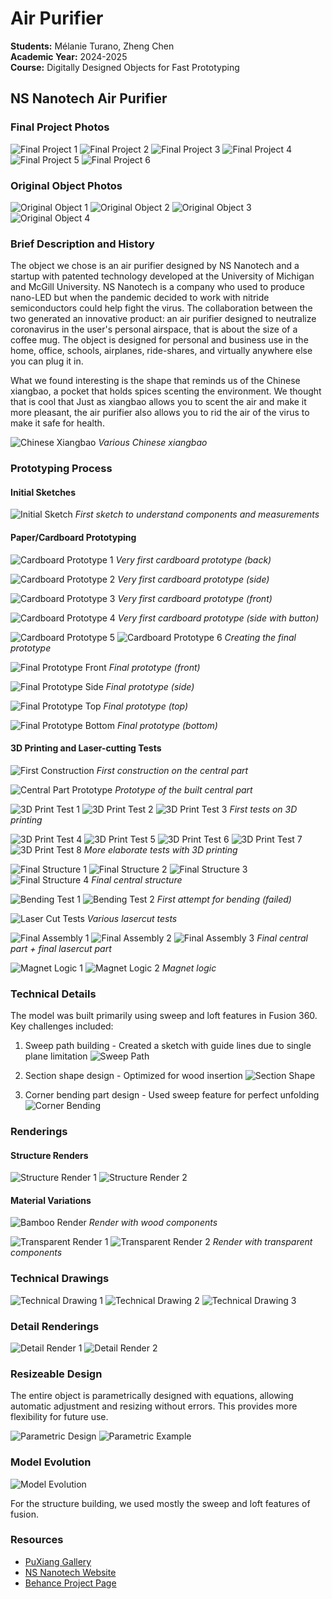 # Air Purifier

**Students:** Mélanie Turano, Zheng Chen  
**Academic Year:** 2024-2025  
**Course:** Digitally Designed Objects for Fast Prototyping

## NS Nanotech Air Purifier

### Final Project Photos
![Final Project 1](src/resource/Air%20Purifier/IMG_6812.heic)
![Final Project 2](src/resource/Air%20Purifier/IMG_6813.heic)
![Final Project 3](src/resource/Air%20Purifier/IMG_6814.heic)
![Final Project 4](src/resource/Air%20Purifier/IMG_6815.heic)
![Final Project 5](src/resource/Air%20Purifier/IMG_6819.heic)
![Final Project 6](src/resource/Air%20Purifier/IMG_6821.heic)

### Original Object Photos
![Original Object 1](src/resource/Air%20Purifier/02cc1686d39378d52e5638816b9b1adf.jpg)
![Original Object 2](src/resource/Air%20Purifier/22012c51bb5877fb570d9eb025d2c7f7.jpg)
![Original Object 3](src/resource/Air%20Purifier/2facf8abdcecb64740ff54d4e9651307.jpg)
![Original Object 4](src/resource/Air%20Purifier/3955a404dcb7b0efdd6776e107d7dae0.jpg)

### Brief Description and History

The object we chose is an air purifier designed by NS Nanotech and a startup with patented technology developed at the University of Michigan and McGill University. NS Nanotech is a company who used to produce nano-LED but when the pandemic decided to work with nitride semiconductors could help fight the virus. The collaboration between the two generated an innovative product: an air purifier designed to neutralize coronavirus in the user's personal airspace, that is about the size of a coffee mug. The object is designed for personal and business use in the home, office, schools, airplanes, ride-shares, and virtually anywhere else you can plug it in.

What we found interesting is the shape that reminds us of the Chinese xiangbao, a pocket that holds spices scenting the environment. We thought that is cool that Just as xiangbao allows you to scent the air and make it more pleasant, the air purifier also allows you to rid the air of the virus to make it safe for health.

![Chinese Xiangbao](src/resource/Air%20Purifier/image.png)
*Various Chinese xiangbao*

### Prototyping Process

#### Initial Sketches
![Initial Sketch](src/resource/Air%20Purifier/IMG_4218.jpg)
*First sketch to understand components and measurements*

#### Paper/Cardboard Prototyping
![Cardboard Prototype 1](src/resource/Air%20Purifier/IMG_4211.jpg)
*Very first cardboard prototype (back)*

![Cardboard Prototype 2](src/resource/Air%20Purifier/IMG_4212.jpg)
*Very first cardboard prototype (side)*

![Cardboard Prototype 3](src/resource/Air%20Purifier/IMG_4213.jpg)
*Very first cardboard prototype (front)*

![Cardboard Prototype 4](src/resource/Air%20Purifier/IMG_4214.jpg)
*Very first cardboard prototype (side with button)*

![Cardboard Prototype 5](src/resource/Air%20Purifier/IMG_4215.jpg)
![Cardboard Prototype 6](src/resource/Air%20Purifier/IMG_4217.jpg)
*Creating the final prototype*

![Final Prototype Front](src/resource/Air%20Purifier/IMG_4219.jpg)
*Final prototype (front)*

![Final Prototype Side](src/resource/Air%20Purifier/IMG_4220.jpg)
*Final prototype (side)*

![Final Prototype Top](src/resource/Air%20Purifier/IMG_4221.jpg)
*Final prototype (top)*

![Final Prototype Bottom](src/resource/Air%20Purifier/IMG_4222.jpg)
*Final prototype (bottom)*

#### 3D Printing and Laser-cutting Tests
![First Construction](src/resource/Air%20Purifier/IMG_6589.heic)
*First construction on the central part*

![Central Part Prototype](src/resource/Air%20Purifier/IMG_6603.heic)
*Prototype of the built central part*

![3D Print Test 1](src/resource/Air%20Purifier/IMG_4229.jpg)
![3D Print Test 2](src/resource/Air%20Purifier/IMG_4230.jpg)
![3D Print Test 3](src/resource/Air%20Purifier/IMG_6627.heic)
*First tests on 3D printing*

![3D Print Test 4](src/resource/Air%20Purifier/IMG_6680.heic)
![3D Print Test 5](src/resource/Air%20Purifier/IMG_6684.heic)
![3D Print Test 6](src/resource/Air%20Purifier/IMG_6689.heic)
![3D Print Test 7](src/resource/Air%20Purifier/IMG_6748.heic)
![3D Print Test 8](src/resource/Air%20Purifier/IMG_6752.heic)
*More elaborate tests with 3D printing*

![Final Structure 1](src/resource/Air%20Purifier/IMG_6803.heic)
![Final Structure 2](src/resource/Air%20Purifier/IMG_6801.heic)
![Final Structure 3](src/resource/Air%20Purifier/IMG_6778.heic)
![Final Structure 4](src/resource/Air%20Purifier/IMG_6775.heic)
*Final central structure*

![Bending Test 1](src/resource/Air%20Purifier/IMG_6691.heic)
![Bending Test 2](src/resource/Air%20Purifier/IMG_6775%201.heic)
*First attempt for bending (failed)*

![Laser Cut Tests](src/resource/Air%20Purifier/IMG_4275.jpg)
*Various lasercut tests*

![Final Assembly 1](src/resource/Air%20Purifier/IMG_6795.heic)
![Final Assembly 2](src/resource/Air%20Purifier/IMG_6796.heic)
![Final Assembly 3](src/resource/Air%20Purifier/IMG_6797.heic)
*Final central part + final lasercut part*

![Magnet Logic 1](src/resource/Air%20Purifier/IMG_4276.jpg)
![Magnet Logic 2](src/resource/Air%20Purifier/IMG_4279.jpg)
*Magnet logic*

### Technical Details

The model was built primarily using sweep and loft features in Fusion 360. Key challenges included:

1. Sweep path building - Created a sketch with guide lines due to single plane limitation
![Sweep Path](src/resource/Air%20Purifier/image%201.png)

2. Section shape design - Optimized for wood insertion
![Section Shape](src/resource/Air%20Purifier/image%202.png)

3. Corner bending part design - Used sweep feature for perfect unfolding
![Corner Bending](src/resource/Air%20Purifier/image%203.png)

### Renderings

#### Structure Renders
![Structure Render 1](src/resource/Air%20Purifier/render_structure.png)
![Structure Render 2](src/resource/Air%20Purifier/render_structure1.png)

#### Material Variations
![Bamboo Render](src/resource/Air%20Purifier/render_bamboo.png)
*Render with wood components*

![Transparent Render 1](src/resource/Air%20Purifier/render_transparent.png)
![Transparent Render 2](src/resource/Air%20Purifier/render_trasparent.jpg)
*Render with transparent components*

### Technical Drawings
![Technical Drawing 1](src/resource/Air%20Purifier/1.png)
![Technical Drawing 2](src/resource/Air%20Purifier/2.png)
![Technical Drawing 3](src/resource/Air%20Purifier/3.png)

### Detail Renderings
![Detail Render 1](src/resource/Air%20Purifier/render_banding.jpeg)
![Detail Render 2](src/resource/Air%20Purifier/render_section.jpg)

### Resizeable Design

The entire object is parametrically designed with equations, allowing automatic adjustment and resizing without errors. This provides more flexibility for future use.

![Parametric Design](src/resource/Air%20Purifier/image%204.png)
![Parametric Example](src/resource/Air%20Purifier/image%205.png)

### Model Evolution
![Model Evolution](src/resource/Air%20Purifier/video.gif)

For the structure building, we used mostly the sweep and loft features of fusion.

### Resources

- [PuXiang Gallery](https://en.puxiang.com/galleries/1add00d7d1ffd2266a923ea0f3b4b2c6)
- [NS Nanotech Website](https://www.nsnanotech.com/)
- [Behance Project Page](https://www.behance.net/gallery/107108657/NS-Nanotech-Air-Purifier) 